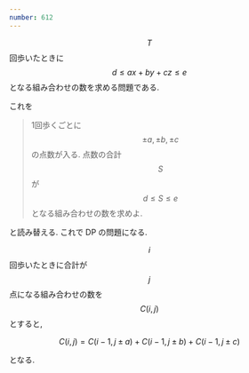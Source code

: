 ```yaml
---
number: 612
---
```

$$ T $$ 回歩いたときに $$ d \leq ax+by+cz \leq e $$ となる組み合わせの数を求める問題である.

これを

> 1回歩くごとに $$ \pm a, \pm b, \pm c $$ の点数が入る. 点数の合計 $$ S $$ が $$ d \leq S \leq e $$ となる組み合わせの数を求めよ.

と読み替える. これで DP の問題になる.

$$ i $$ 回歩いたときに合計が $$ j $$ 点になる組み合わせの数を $$ C(i, j) $$ とすると,

$$
C(i, j) = C(i-1, j \pm a) + C(i-1, j \pm b) + C(i-1, j \pm c)
$$

となる.
